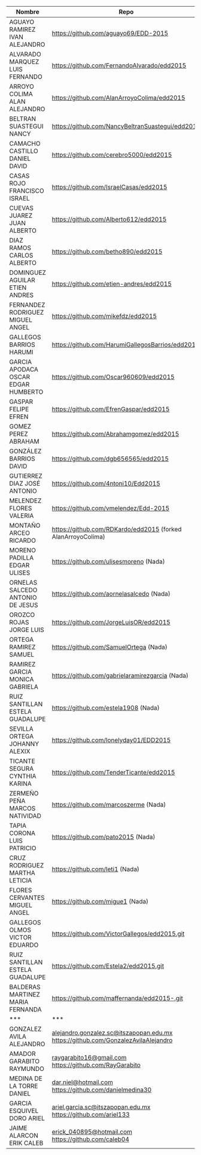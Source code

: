 |Nombre	|	Repo|
|----------------------------|--------------------|
|AGUAYO RAMIREZ IVAN ALEJANDRO	|https://github.com/aguayo69/EDD-2015|
|ALVARADO MARQUEZ LUIS FERNANDO	|https://github.com/FernandoAlvarado/edd2015|
|ARROYO COLIMA ALAN ALEJANDRO	|https://github.com/AlanArroyoColima/edd2015|
|BELTRAN SUASTEGUI NANCY |https://github.com/NancyBeltranSuastegui/edd2015|
|CAMACHO CASTILLO DANIEL DAVID	|https://github.com/cerebro5000/edd2015|
|CASAS ROJO FRANCISCO ISRAEL	|https://github.com/IsraelCasas/edd2015|
|CUEVAS JUAREZ JUAN ALBERTO	|https://github.com/Alberto612/edd2015|
|DIAZ RAMOS CARLOS ALBERTO	|https://github.com/betho890/edd2015|
|DOMINGUEZ AGUILAR ETIEN ANDRES	|https://github.com/etien-andres/edd2015|
|FERNANDEZ RODRIGUEZ MIGUEL ANGEL	|https://github.com/mikefdz/edd2015|
|GALLEGOS BARRIOS HARUMI |https://github.com/HarumiGallegosBarrios/edd2015|
|GARCIA APODACA OSCAR EDGAR HUMBERTO	|https://github.com/Oscar960609/edd2015|
|GASPAR FELIPE EFREN	|https://github.com/EfrenGaspar/edd2015|
|GOMEZ PEREZ ABRAHAM	|https://github.com/Abrahamgomez/edd2015|
|GONZÁLEZ BARRIOS DAVID	|https://github.com/dgb656565/edd2015|
|GUTIERREZ DIAZ JOSÉ ANTONIO	|https://github.com/4ntoni10/Edd2015|
|MELENDEZ FLORES VALERIA	|https://github.com/vmelendez/Edd-2015|
|MONTAÑO ARCEO RICARDO	|https://github.com/RDKardo/edd2015 (forked AlanArroyoColima)|
|MORENO PADILLA EDGAR ULISES	|https://github.com/ulisesmoreno  (Nada)|
|ORNELAS SALCEDO ANTONIO DE JESUS	|https://github.com/aornelasalcedo (Nada)|
|OROZCO ROJAS JORGE LUIS	|https://github.com/JorgeLuisOR/edd2015 |
|ORTEGA RAMIREZ SAMUEL	|https://github.com/SamuelOrtega (Nada)|
|RAMIREZ GARCIA MONICA GABRIELA	|https://github.com/gabrielaramirezgarcia (Nada)|
|RUIZ SANTILLAN ESTELA GUADALUPE	|https://github.com/estela1908 (Nada)|
|SEVILLA ORTEGA JOHANNY ALEXIX	|https://github.com/lonelyday01/EDD2015 |
|TICANTE SEGURA CYNTHIA KARINA	|https://github.com/TenderTicante/edd2015 |
|ZERMEÑO PEÑA MARCOS NATIVIDAD	|https://github.com/marcoszerme (Nada)|
|TAPIA CORONA LUIS PATRICIO	|https://github.com/pato2015 (Nada)|
|CRUZ RODRIGUEZ MARTHA LETICIA	|https://github.com/leti1 (Nada)|
|FLORES CERVANTES MIGUEL ANGEL	|https://github.com/migue1 (Nada)|
|GALLEGOS OLMOS VICTOR EDUARDO	|https://github.com/VictorGallegos/edd2015.git|
|RUIZ SANTILLAN ESTELA GUADALUPE	|https://github.com/Estela2/edd2015.git|
|BALDERAS MARTINEZ MARIA FERNANDA	|https://github.com/maffernanda/edd2015-.git|
|***|***|
|GONZALEZ AVILA ALEJANDRO	|alejandro.gonzalez.sc@itszapopan.edu.mx	https://github.com/GonzalezAvilaAlejandro
|AMADOR GARABITO RAYMUNDO	|raygarabito16@gmail.com	https://github.com/RayGarabito
|MEDINA DE LA TORRE DANIEL	|dar.niel@hotmail.com	https://github.com/danielmedina30
|GARCIA ESQUIVEL DORO ARIEL	|ariel.garcia.sc@itszapopan.edu.mx	https://github.com/ariel133
|JAIME ALARCON ERIK CALEB	|erick_040895@hotmail.com	https://github.com/caleb04


